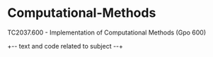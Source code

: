 # Computational-Methods
TC2037.600 - Implementation of Computational Methods (Gpo 600)

+-- text and code related to subject --+ 
